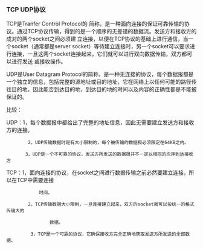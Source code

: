 ### TCP UDP协议
TCP是Tranfer Control Protocol的 简称，是一种面向连接的保证可靠传输的协议。通过TCP协议传输，得到的是一个顺序的无差错的数据流。发送方和接收方的成对的两个socket之间必须建 立连接，以便在TCP协议的基础上进行通信，当一个socket（通常都是server socket）等待建立连接时，另一个socket可以要求进行连接，一旦这两个socket连接起来，它们就可以进行双向数据传输，双方都可以进行发送 或接收操作。

UDP是User Datagram Protocol的简称，是一种无连接的协议，每个数据报都是一个独立的信息，包括完整的源地址或目的地址，它在网络上以任何可能的路径传往目的地，因此能否到达目的地，到达目的地的时间以及内容的正确性都是不能被保证的。

比较：

UDP：1，每个数据报中都给出了完整的地址信息，因此无需要建立发送方和接收方的连接。

            2，UDP传输数据时是有大小限制的，每个被传输的数据报必须限定在64KB之内。

           3，UDP是一个不可靠的协议，发送方所发送的数据报并不一定以相同的次序到达接收方

TCP：1，面向连接的协议，在socket之间进行数据传输之前必然要建立连接，所以在TCP中需要连接

                时间。

            2，TCP传输数据大小限制，一旦连接建立起来，双方的socket就可以按统一的格式传输大的  

                    数据。

             3，TCP是一个可靠的协议，它确保接收方完全正确地获取发送方所发送的全部数据。

